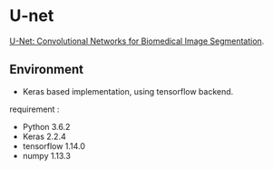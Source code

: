 # U-net
[U-Net: Convolutional Networks for Biomedical Image Segmentation](http://lmb.informatik.uni-freiburg.de/people/ronneber/u-net/).

## Environment

* Keras based implementation, using tensorflow backend.

requirement :

* Python 3.6.2
* Keras 2.2.4
* tensorflow 1.14.0
* numpy 1.13.3


